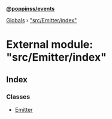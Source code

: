 **[@poppinss/events](../README.md)**

[Globals](../README.md) › ["src/Emitter/index"](_src_emitter_index_.md)

# External module: "src/Emitter/index"

## Index

### Classes

* [Emitter](../classes/_src_emitter_index_.emitter.md)